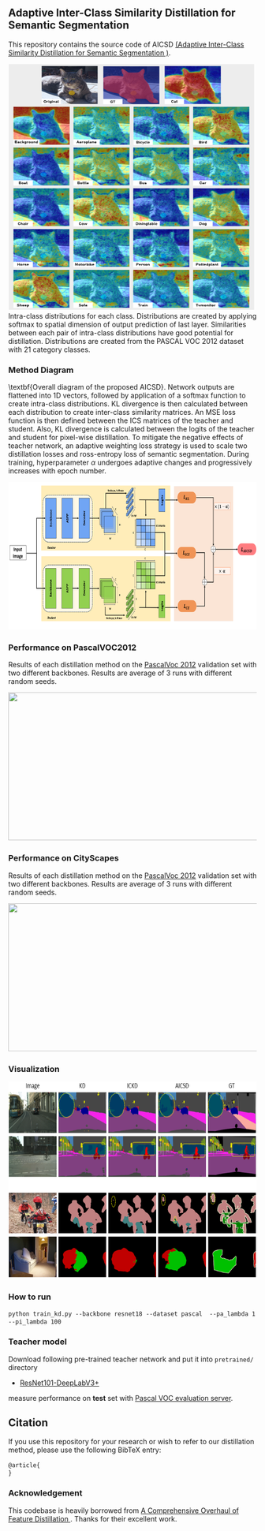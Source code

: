 ## Adaptive Inter-Class Similarity Distillation for Semantic Segmentation 
 This repository contains the source code of AICSD [(Adaptive Inter-Class Similarity Distillation for Semantic Segmentation )](https://drive.google.com/file/d/1wrWg54G1ex-8WRYVMGziWTapXFsFMEW0/view?usp=drivesdk).

<img src="https://raw.githubusercontent.com/AmirMansurian/AICSD/main/Images/pull_figure_main.png"  width="500" height="500" />
 Intra-class distributions for each class. Distributions are created by applying softmax to spatial dimension of output prediction of last layer. Similarities between each pair of intra-class distributions have good potential for distillation. Distributions are created from the PASCAL VOC 2012 dataset with 21 category classes.

### Method Diagram
\textbf{Overall diagram of the proposed AICSD}. Network outputs are flattened into 1D vectors, followed by application of a softmax function to create intra-class distributions. KL divergence is then calculated between each distribution to create inter-class similarity matrices. An MSE loss function is then defined between the ICS matrices of the teacher and student. Also, KL divergence is calculated between the logits of the teacher and student for pixel-wise distillation. To mitigate the negative effects of teacher network, an adaptive weighting loss strategy is used to scale two distillation losses and ross-entropy loss of semantic segmentation. During training, hyperparameter $\alpha$ undergoes adaptive changes and progressively increases with epoch number.

<img src="https://raw.githubusercontent.com/AmirMansurian/AICSD/main/Images/Method_diagram.png"  width="700" height="300" />

### Performance on PascalVOC2012
Results of each distillation method on the [PascalVoc 2012](http://host.robots.ox.ac.uk/pascal/VOC/voc2012/) validation set with two different backbones. Results are average of 3 runs with different random seeds.

<img src="https://github.com/AmirMansurian/KD/blob/main/Images/results.png"   width="700" height="300"/>


### Performance on CityScapes
Results of each distillation method on the [PascalVoc 2012](http://host.robots.ox.ac.uk/pascal/VOC/voc2012/) validation set with two different backbones. Results are average of 3 runs with different random seeds.

<img src="https://github.com/AmirMansurian/KD/blob/main/Images/results.png"   width="700" height="300"/>

### Visualization
<img src="https://raw.githubusercontent.com/AmirMansurian/AICSD/main/Images/visualization_2.png"   width="700" height="400"/>

### How to run
  ```shell
  python train_kd.py --backbone resnet18 --dataset pascal  --pa_lambda 1 --pi_lambda 100 
  ```

### Teacher model
Download following pre-trained teacher network and put it into ```pretrained/``` directory
- [ResNet101-DeepLabV3+](https://drive.google.com/open?id=1Pz2OT5KoSNvU5rc3w5d2R8_0OBkKSkLR)

 measure performance on **test** set with [Pascal VOC evaluation server](http://host.robots.ox.ac.uk/pascal/VOC/).
 
 ## Citation
If you use this repository for your research or wish to refer to our distillation method, please use the following BibTeX entry:
```
@article{
}
```

### Acknowledgement
This codebase is heavily borrowed from [A Comprehensive Overhaul of Feature Distillation ](https://github.com/clovaai/overhaul-distillation). Thanks for their excellent work.
